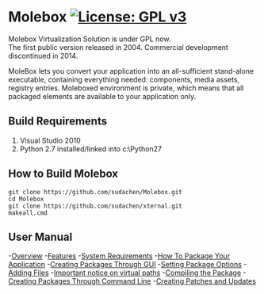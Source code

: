 # Molebox [![License: GPL v3](https://img.shields.io/badge/License-GPL%20v3-blue.svg)](http://www.gnu.org/licenses/gpl-3.0)
Molebox Virtualization Solution is under GPL now.  
The first public version released in 2004. Commercial development discontinued in 2014.

MoleBox lets you convert your application into an all-sufficient stand-alone executable, containing everything needed: components, media assets, registry entries. Moleboxed environment is private, which means that all packaged elements are available to your application only.

## Build Requirements
1. Visual Studio 2010
2. Python 2.7 installed/linked into c:\Python27


## How to Build Molebox
```
git clone https://github.com/sudachen/Molebox.git
cd Molebox
git clone https://github.com/sudachen/xternal.git
makeall.cmd 
```

## User Manual

-[Overview](sudachen.github.io/Molebox/#overview)
-[Features](sudachen.github.io/Molebox/#features)
-[System Requirements](sudachen.github.io/Molebox/#system-requirements)
-[How To Package Your Application](sudachen.github.io/Molebox/#how-to-package-your-application)
-[Creating Packages Through GUI](sudachen.github.io/Molebox/#creating-packages-through-gui)
  -[Setting Package Options](sudachen.github.io/Molebox/#setting-package-options)
  -[Adding Files](sudachen.github.io/Molebox/#adding-files)
  -[Important notice on virtual paths](sudachen.github.io/Molebox/#important-notice-on-virtual-paths)
  -[Compiling the Package](sudachen.github.io/Molebox/#compiling-the-package)
-[Creating Packages Through Command Line](sudachen.github.io/Molebox/#creating-packages-through-command-line)
-[Creating Patches and Updates](sudachen.github.io/Molebox/#creating-patches-and-updates)


